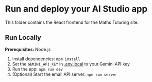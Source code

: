 # Run and deploy your AI Studio app

This folder contains the React frontend for the Maths Tutoring site.

## Run Locally

**Prerequisites:**  Node.js


1. Install dependencies:
   `npm install`
2. Set the `GEMINI_API_KEY` in [.env.local](.env.local) to your Gemini API key
3. Run the app:
   `npm run dev`
4. (Optional) Start the email API server:
   `npm run server`
